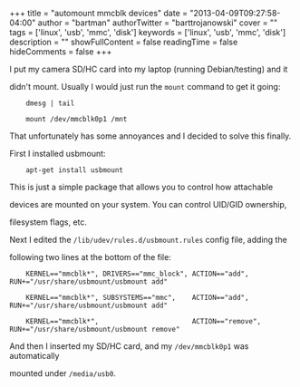 +++
title = "automount mmcblk devices"
date = "2013-04-09T09:27:58-04:00"
author = "bartman"
authorTwitter = "barttrojanowski"
cover = ""
tags = ['linux', 'usb', 'mmc', 'disk']
keywords = ['linux', 'usb', 'mmc', 'disk']
description = ""
showFullContent = false
readingTime = false
hideComments = false
+++

I put my camera SD/HC card into my laptop (running Debian/testing) and it

didn't mount.  Usually I would just run the `mount` command to get it going:



        dmesg | tail

        mount /dev/mmcblk0p1 /mnt



That unfortunately has some annoyances and I decided to solve this finally.



<!--more-->



First I installed usbmount:



        apt-get install usbmount



This is just a simple package that allows you to control how attachable

devices are mounted on your system.  You can control UID/GID ownership,

filesystem flags, etc.



Next I edited the `/lib/udev/rules.d/usbmount.rules` config file, adding the

following two lines at the bottom of the file:



        KERNEL=="mmcblk*", DRIVERS=="mmc_block", ACTION=="add",    RUN+="/usr/share/usbmount/usbmount add"

        KERNEL=="mmcblk*", SUBSYSTEMS=="mmc",    ACTION=="add",    RUN+="/usr/share/usbmount/usbmount add"

        KERNEL=="mmcblk*",                       ACTION=="remove", RUN+="/usr/share/usbmount/usbmount remove" 





And then I inserted my SD/HC card, and my `/dev/mmcblk0p1` was automatically

mounted under `/media/usb0`.


